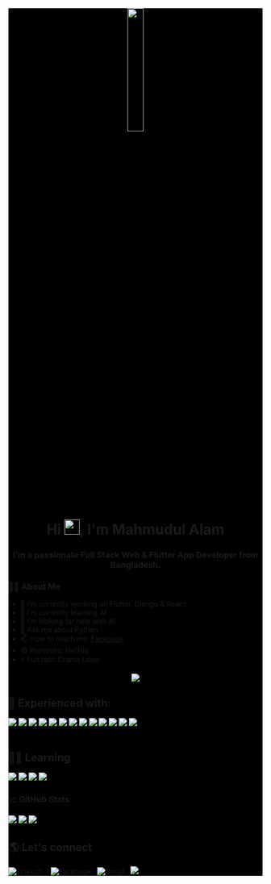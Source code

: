 <div style="background-color: black">
<div align="center"><img width="25%" height="auto" src="https://img.icons8.com/external-kiranshastry-lineal-color-kiranshastry/256/000000/external-developer-coding-kiranshastry-lineal-color-kiranshastry.png"/></div>

<h1 align="center">Hi <img src="https://raw.githubusercontent.com/MartinHeinz/MartinHeinz/master/wave.gif" width="30px">, I'm Mahmudul Alam</h1>
<h3 align="center">I'm a passionate Full Stack Web & Flutter App Developer from Bangladesh.</h3>

### 👨‍🚀 About Me

- 🔭 I’m currently working on Flutter, Django & React
- 🌱 I’m currently learning AI
- 🤔 I’m looking for help with AI
- 💬 Ask me about Python
- 📫 How to reach me: [Facebook](https://fb.com/mahmudulk2000/)
- 😄 Pronouns: He/His
- ⚡ Fun fact: Drama Lover
  <br>

<p align="center">
<a href="https://github.com/mahbd">
  <img src="https://github-readme-streak-stats.herokuapp.com/?user=mahbd&theme=dark&hide_border=true&stroke=0000&background=000000" />
</a>
</p>

## 💪 Experienced with:
<div>
    <img src=https://img.shields.io/badge/Python-14354C?style=for-the-badge&logo=python&logoColor=white /> 
    <img src=https://img.shields.io/badge/C%2B%2B-00599C?style=for-the-badge&logo=c%2B%2B&logoColor=white /> 
    <img src=https://img.shields.io/badge/JavaScript-F7DF1E?style=for-the-badge&logo=javascript&logoColor=black /> 
    <img src=https://img.shields.io/badge/HTML5-E34F26?style=for-the-badge&logo=html5&logoColor=white />  
    <img src=https://img.shields.io/badge/CSS3-1572B6?style=for-the-badge&logo=css3&logoColor=white />
    <img src=https://img.shields.io/badge/Git-F05032?style=for-the-badge&logo=git&logoColor=white />
    <img src=https://img.shields.io/badge/Bootstrap-00C7B7?style=for-the-badge&logo=bootstrap&logoColor=white /> 
    <img src=https://img.shields.io/badge/Heroku-430098?style=for-the-badge&logo=heroku&logoColor=white /> 
    <img src=https://img.shields.io/badge/Figma-F24E1E?style=for-the-badge&logo=figma&logoColor=white />
    <img src=https://img.shields.io/badge/Java-430098?style=for-the-badge&logo=java&logoColor=white />
    <img src=https://img.shields.io/badge/-F7DF1E?style=for-the-badge&logo=c&logoColor=white />
    <img src=https://img.shields.io/badge/Django-00599C?style=for-the-badge&logo=django&logoColor=white />
    <img src=https://img.shields.io/badge/Extension-430098?style=for-the-badge&logo=safari&logoColor=white />
</div>
<br />

## 👩‍🎓 Learning
<div>
    <img src=https://img.shields.io/badge/OpenCV-430098?style=for-the-badge&logo=opencv&logoColor=red />
    <img src=https://img.shields.io/badge/Tensorflow-F05032?style=for-the-badge&logo=tensorflow&logoColor=white />
    <img src=https://img.shields.io/badge/Dart-00FFFF?style=for-the-badge&logo=dart&logoColor=blue />
    <img src=https://img.shields.io/badge/Flutter-14354C?style=for-the-badge&logo=flutter&logoColor=white />
</div>


### 📈 GitHub Stats
<p align="left">
<img src="https://github-readme-stats.vercel.app/api?username=mahbd&show_icons=true&count_private=true&theme=dark&hide_border=true&bg_color=000000" />
<img src="https://github-readme-stats.vercel.app/api/top-langs/?username=mahbd&layout=compact&theme=dark&hide_border=true&langs_count=6&&bg_color=000000" />
<img src="https://activity-graph.herokuapp.com/graph?username=mahbd&bg_color=000000&color=FFFFFF&line=00FF00&point=FFFFFF&hide_border=true" />
</p>

## 🌎 Let's connect

<a  href="https://www.linkedin.com/in/mahmudula2000/"><img  alt="LinkedIn"  src="https://img.shields.io/badge/LinkedIn-0077B5?style=for-the-badge&logo=linkedin&logoColor=white"/></a>
&nbsp;
<a  href="https://facebook.com/mahmudulb2000"><img  alt="Facebook"  src="https://img.shields.io/badge/Facebook-1877F2?style=for-the-badge&logo=facebook&logoColor=white"/></a>
&nbsp;
<a  href="mailto:mahmudula2000@gmail.com"><img  alt="Gmail"  src="https://img.shields.io/badge/Gmail-D14836?style=for-the-badge&logo=gmail&logoColor=white"/></a>
&nbsp;
<a  href="https://t.me/mahmudulk2000"><img  src="https://img.shields.io/badge/Telegram-2CA5E0?style=for-the-badge&logo=telegram&logoColor=white"/></a>
&nbsp;
</div>
